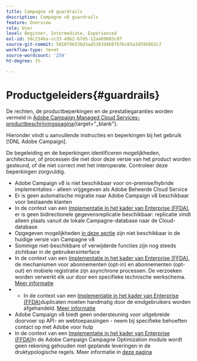 ```yaml
---
title: Campagne v8 guardrails
description: Campagne v8 guardrails
feature: Overview
role: User
level: Beginner, Intermediate, Experienced
exl-id: 50c254ba-cc33-49b2-b7d5-12aa69883c07
source-git-commit: 5810f9b53bd3ad5383d4b9767bc65a3d595862c7
workflow-type: tm+mt
source-wordcount: '254'
ht-degree: 1%

---
```


# Productgeleiders{#guardrails}

De rechten, de productbeperkingen en de prestatiegaranties worden vermeld in [Adobe Campaign Managed Cloud Services-productbeschrijvingspagina](https://helpx.adobe.com/legal/product-descriptions/adobe-campaign-managed-cloud-services.html){target="_blank"}.

Hieronder vindt u aanvullende instructies en beperkingen bij het gebruik [!DNL Adobe Campaign].

De begeleiding en de beperkingen identificeren mogelijkheden, architectuur, of processen die niet door deze versie van het product worden gesteund, of die niet correct met het interoperate. Controleer deze beperkingen zorgvuldig.

* Adobe Campaign v8 is niet beschikbaar voor on-premise/hybride implementaties - alleen vrijgegeven als Adobe Beheerde Cloud Service
* Er is geen automatische migratie naar Adobe Campaign v8 beschikbaar voor bestaande klanten
* In de context van een [Implementatie in het kader van Enterprise (FFDA)](../architecture/enterprise-deployment.md), er is geen bidirectionele gegevensreplicatie beschikbaar: replicatie vindt alleen plaats vanuit de lokale Campagne-database naar de Cloud-database
* Opgegeven mogelijkheden [in deze sectie](v7-to-v8.md#gs-unavailable-features) zijn niet beschikbaar in de huidige versie van Campagne v8
* Sommige niet-beschikbare of verwijderde functies zijn nog steeds zichtbaar in de gebruikersinterface
* In de context van een [Implementatie in het kader van Enterprise (FFDA)](../architecture/enterprise-deployment.md), de mechanismen voor abonnementen (opt-in) en abonnementen (opt-out) en mobiele registratie zijn asynchrone processen. De verzoeken worden verwerkt elk uur door een specifieke technische werkschema. [Meer informatie](../architecture/replication.md#tech-wf)
* 
   * In de context van een [Implementatie in het kader van Enterprise (FFDA)](../architecture/enterprise-deployment.md)duplicaten moeten handmatig door de eindgebruikers worden afgehandeld. [Meer informatie](../architecture/keys.md)
* Adobe Campaign v8 biedt geen ondersteuning voor uitgebreide doorvoer op API- en webtoepassingen - neem bij specifieke behoeften contact op met Adobe voor hulp
* In de context van een [Implementatie in het kader van Enterprise (FFDA)](../architecture/enterprise-deployment.md)In de Adobe Campaign Campagne Optimization module wordt geen rekening gehouden met geplande leveringen in de druktypologische regels. Meer informatie in [deze pagina](../../automation/campaign-opt/pressure-rules.md)